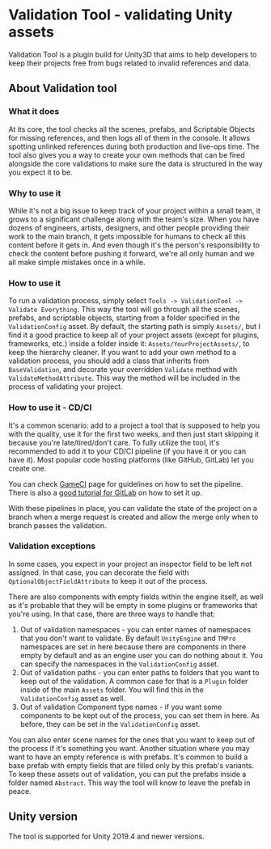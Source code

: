 # Validation Tool - validating Unity assets
Validation Tool is a plugin build for Unity3D that aims to help developers to keep their projects free from bugs related to invalid references and data.

## About Validation tool

### What it does
At its core, the tool checks all the scenes, prefabs, and Scriptable Objects for missing references, and then logs all of them in the console. It allows spotting unlinked references during both production and live-ops time.
The tool also gives you a way to create your own methods that can be fired alongside the core validations to make sure the data is structured in the way you expect it to be.

### Why to use it
While it's not a big issue to keep track of your project within a small team, it grows to a significant challenge along with the team's size. 
When you have dozens of engineers, artists, designers, and other people providing their work to the main branch, it gets impossible for humans to check all this content before it gets in. And even though it's the person's responsibility to check the content before pushing it forward, we're all only human and we all make simple mistakes once in a while.

### How to use it
To run a validation process, simply select `Tools -> ValidationTool -> Validate Everything`. This way the tool will go through all the scenes, prefabs, and scriptable objects, starting from a folder specified in the `ValidationConfig` asset. By default, the starting path is simply `Assets/`, but I find it a good practice to keep all of your project assets (except for plugins, frameworks, etc.) inside a folder inside it: `Assets/YourProjectAssets/`, to keep the hierarchy cleaner.
If you want to add your own method to a validation process, you should add a class that inherits from `BaseValidation`, and decorate your overridden `Validate` method with `ValidateMethodAttribute`. This way the method will be included in the process of validating your project.

### How to use it - CD/CI
It's a common scenario: add to a project a tool that is supposed to help you with the quality, use it for the first two weeks, and then just start skipping it because you're late/tired/don't care. To fully utilize the tool, it's recommended to add it to your CD/CI pipeline (if you have it or you can have it). Most popular code hosting platforms (like GitHub, GitLab) let you create one.

You can check [GameCI](https://game.ci/docs) page for guidelines on how to set the pipeline. There is also a [good tutorial for GitLab](https://dzone.com/articles/the-road-to-continuous-integration-in-unity) on how to set it up.

With these pipelines in place, you can validate the state of the project on a branch when a merge request is created and allow the merge only when to branch passes the validation.


### Validation exceptions
In some cases, you expect in your project an inspector field to be left not assigned. In that case, you can decorate the field with `OptionalObjectFieldAttribute` to keep it out of the process.

There are also components with empty fields within the engine itself, as well as it's probable that they will be empty in some plugins or frameworks that you're using. In that case, there are three ways to handle that:
1. Out of validation namespaces - you can enter names of namespaces that you don't want to validate. By default `UnityEngine` and `TMPro` namespaces are set in here because there are components in there empty by default and as an engine user you can do nothing about it. 
You can specify the namespaces in the `ValidationConfig` asset.
2. Out of validation paths - you can enter paths to folders that you want to keep out of the validation. A common case for that is a `Plugin` folder inside of the main `Assets` folder. You will find this in the `ValidationConfig` asset as well.
3. Out of validation Component type names - if you want some components to be kept out of the process, you can set them in here. As before, they can be set in the `ValidationConfig` asset.

You can also enter scene names for the ones that you want to keep out of the process if it's something you want.
Another situation where you may want to have an empty reference is with prefabs. It's common to build a base prefab with empty fields that are filled only by this prefab's variants. To keep these assets out of validation, you can put the prefabs inside a folder named `Abstract`. This way the tool will know to leave the prefab in peace.

## Unity version
The tool is supported for Unity 2019.4 and newer versions. 